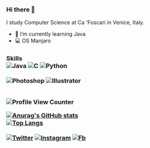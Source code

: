 ### Hi there 👋


I study Computer Science at Ca 'Foscari in Venice, Italy.
- 🌱 I’m currently learning Java
- 💻 OS Manjaro
<html>
<h3>
Skills<br>
<img src="https://img.shields.io/badge/Java-ED8B00?style=for-the-badge&logo=java&logoColor=white" alt="Java">
<img src="https://img.shields.io/badge/C-00599C?style=for-the-badge&logo=c&logoColor=white" alt="C">
<img src="https://img.shields.io/badge/Python-14354C?style=for-the-badge&logo=python&logoColor=white" alt="Python">
  <br><br>
  
  <img src="https://aleen42.github.io/badges/src/photoshop.svg" alt="Photoshop">
  <img src="https://aleen42.github.io/badges/src/illustrator.svg" alt="Illustrator">
  <br><br>

![Profile View Counter](https://komarev.com/ghpvc/?username=mike0697)
  
[![Anurag's GitHub stats](https://github-readme-stats.vercel.app/api?username=mike0697&show_icons=true&theme=tokyonight&locale=it&count_private=true&hide_border=true)](https://github.com/anuraghazra/github-readme-stats)
  <br>
[![Top Langs](https://github-readme-stats.vercel.app/api/top-langs/?username=mike0697&layout=compact&theme=tokyonight&hide_border=true&locale=it)](https://github.com/anuraghazra/github-readme-stats)
  <br>
  <br>
  <a href="https://twitter.com/michele0697"><img src="https://img.shields.io/badge/Twitter-1DA1F2?style=for-the-badge&logo=twitter&logoColor=white" alt="Twitter"></a>
  <a href="https://www.instagram.com/michele.pizz/"><img src="https://img.shields.io/badge/Instagram-E4405F?style=for-the-badge&logo=instagram&logoColor=white" alt="Instagram"></a>
  <a href="https://www.facebook.com/michele.pizzeghello/"><img src="https://img.shields.io/badge/Facebook-1877F2?style=for-the-badge&logo=facebook&logoColor=white" alt="Fb"></a>
</h3>
</html>


<!--
**mike0697/mike0697** is a ✨ _special_ ✨ repository because its `README.md` (this file) appears on your GitHub profile.


Here are some ideas to get you started:

- 🔭 I’m currently working on ...
- 🌱 I’m currently learning Java
- 👯 I’m looking to collaborate on ...
- 🤔 I’m looking for help with ...
- 💬 Ask me about ...
- 📫 How to reach me: ...
- 😄 Pronouns: ...
- ⚡ Fun fact: ...
-->
